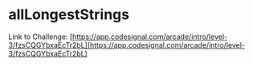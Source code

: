 # allLongestStrings

Link to Challenge: [https://app.codesignal.com/arcade/intro/level-3/fzsCQGYbxaEcTr2bL](https://app.codesignal.com/arcade/intro/level-3/fzsCQGYbxaEcTr2bL)